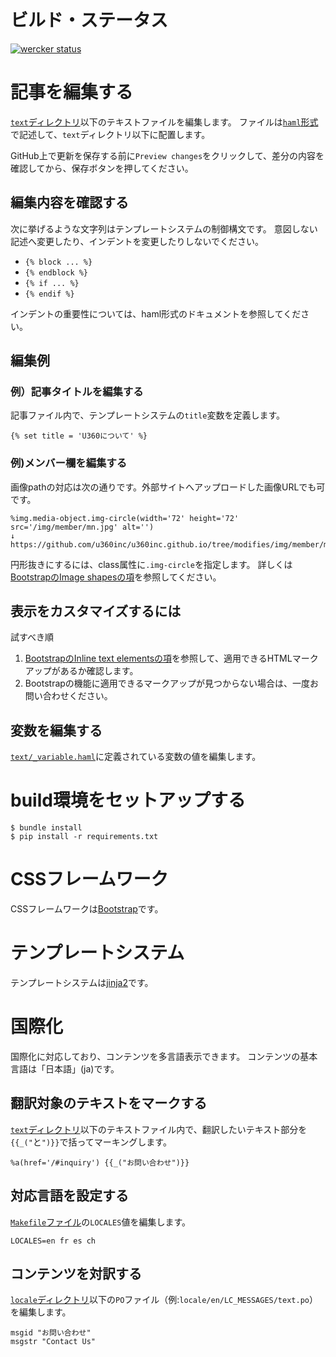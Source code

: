 # ビルド・ステータス

[![wercker status](https://app.wercker.com/status/00ffe257f8c2394ab05e38070a7cf502/m/modifies "wercker status")](https://app.wercker.com/project/bykey/00ffe257f8c2394ab05e38070a7cf502)

# 記事を編集する

[`text`ディレクトリ](https://github.com/u360inc/u360inc.github.io/tree/modifies/text)以下のテキストファイルを編集します。
ファイルは[`haml`形式](http://haml.info/)で記述して、`text`ディレクトリ以下に配置します。

GitHub上で更新を保存する前に`Preview changes`をクリックして、差分の内容を確認してから、保存ボタンを押してください。

## 編集内容を確認する

次に挙げるような文字列はテンプレートシステムの制御構文です。
意図しない記述へ変更したり、インデントを変更したりしないでください。

- `{% block ... %}`
- `{% endblock %}`
- `{% if ... %}`
- `{% endif %}`

インデントの重要性については、haml形式のドキュメントを参照してください。

## 編集例

### 例）記事タイトルを編集する

記事ファイル内で、テンプレートシステムの`title`変数を定義します。

    {% set title = 'U360について' %}

### 例)メンバー欄を編集する

画像pathの対応は次の通りです。外部サイトへアップロードした画像URLでも可です。

    %img.media-object.img-circle(width='72' height='72' src='/img/member/mn.jpg' alt='')
    ↓
    https://github.com/u360inc/u360inc.github.io/tree/modifies/img/member/mn.jpg

円形抜きにするには、class属性に`.img-circle`を指定します。
詳しくは[BootstrapのImage shapesの項](http://getbootstrap.com/css/#images-shapes)を参照してください。

## 表示をカスタマイズするには

試すべき順

1. [BootstrapのInline text elementsの項](http://getbootstrap.com/css/#type-inline-text)を参照して、適用できるHTMLマークアップがあるか確認します。
2. Bootstrapの機能に適用できるマークアップが見つからない場合は、一度お問い合わせください。

## 変数を編集する

[`text/_variable.haml`](https://github.com/u360inc/u360inc.github.io/blob/modifies/text/_variable.haml)に定義されている変数の値を編集します。

# build環境をセットアップする

    $ bundle install
    $ pip install -r requirements.txt

# CSSフレームワーク

CSSフレームワークは[Bootstrap](http://getbootstrap.com/)です。

# テンプレートシステム

テンプレートシステムは[jinja2](http://jinja.pocoo.org/)です。

# 国際化

国際化に対応しており、コンテンツを多言語表示できます。
コンテンツの基本言語は「日本語」(ja)です。

## 翻訳対象のテキストをマークする

[`text`ディレクトリ](https://github.com/u360inc/u360inc.github.io/tree/modifies/text)以下のテキストファイル内で、翻訳したいテキスト部分を`{{_("`と`")}}`で括ってマーキングします。

    %a(href='/#inquiry') {{_("お問い合わせ")}}

## 対応言語を設定する

[`Makefile`ファイル](https://github.com/u360inc/u360inc.github.io/tree/modifies/Makefile)の`LOCALES`値を編集します。

    LOCALES=en fr es ch


## コンテンツを対訳する

[`locale`ディレクトリ](https://github.com/u360inc/u360inc.github.io/tree/modifies/locale)以下の`PO`ファイル（例:`locale/en/LC_MESSAGES/text.po`）を編集します。

    msgid "お問い合わせ"
    msgstr "Contact Us"
